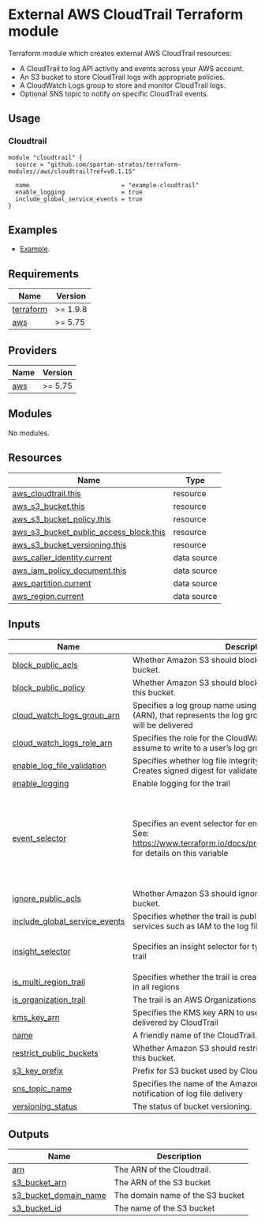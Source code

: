 # External AWS CloudTrail Terraform module

Terraform module which creates external AWS CloudTrail resources:

- A CloudTrail to log API activity and events across your AWS account.
- An S3 bucket to store CloudTrail logs with appropriate policies.
- A CloudWatch Logs group to store and monitor CloudTrail logs.
- Optional SNS topic to notify on specific CloudTrail events.

## Usage

### Cloudtrail

```hcl
module "cloudtrail" {
  source = "github.com/spartan-stratos/terraform-modules//aws/cloudtrail?ref=v0.1.15"

  name                          = "example-cloudtrail"
  enable_logging                = true
  include_global_service_events = true
}

```

## Examples

- [Example](./examples/complete).

<!-- BEGIN_TF_DOCS -->

## Requirements

| Name                                                                      | Version  |
|---------------------------------------------------------------------------|----------|
| <a name="requirement_terraform"></a> [terraform](#requirement\_terraform) | >= 1.9.8 |
| <a name="requirement_aws"></a> [aws](#requirement\_aws)                   | >= 5.75  |

## Providers

| Name                                              | Version |
|---------------------------------------------------|---------|
| <a name="provider_aws"></a> [aws](#provider\_aws) | >= 5.75 |

## Modules

No modules.

## Resources

| Name                                                                                                                                                | Type        |
|-----------------------------------------------------------------------------------------------------------------------------------------------------|-------------|
| [aws_cloudtrail.this](https://registry.terraform.io/providers/hashicorp/aws/latest/docs/resources/cloudtrail)                                       | resource    |
| [aws_s3_bucket.this](https://registry.terraform.io/providers/hashicorp/aws/latest/docs/resources/s3_bucket)                                         | resource    |
| [aws_s3_bucket_policy.this](https://registry.terraform.io/providers/hashicorp/aws/latest/docs/resources/s3_bucket_policy)                           | resource    |
| [aws_s3_bucket_public_access_block.this](https://registry.terraform.io/providers/hashicorp/aws/latest/docs/resources/s3_bucket_public_access_block) | resource    |
| [aws_s3_bucket_versioning.this](https://registry.terraform.io/providers/hashicorp/aws/latest/docs/resources/s3_bucket_versioning)                   | resource    |
| [aws_caller_identity.current](https://registry.terraform.io/providers/hashicorp/aws/latest/docs/data-sources/caller_identity)                       | data source |
| [aws_iam_policy_document.this](https://registry.terraform.io/providers/hashicorp/aws/latest/docs/data-sources/iam_policy_document)                  | data source |
| [aws_partition.current](https://registry.terraform.io/providers/hashicorp/aws/latest/docs/data-sources/partition)                                   | data source |
| [aws_region.current](https://registry.terraform.io/providers/hashicorp/aws/latest/docs/data-sources/region)                                         | data source |

## Inputs

| Name                                                                                                                            | Description                                                                                                                                                  | Type                                                                                                                                                                                                                                    | Default      | Required |
|---------------------------------------------------------------------------------------------------------------------------------|--------------------------------------------------------------------------------------------------------------------------------------------------------------|-----------------------------------------------------------------------------------------------------------------------------------------------------------------------------------------------------------------------------------------|--------------|:--------:|
| <a name="input_block_public_acls"></a> [block\_public\_acls](#input\_block\_public\_acls)                                       | Whether Amazon S3 should block public ACLs for this bucket.                                                                                                  | `bool`                                                                                                                                                                                                                                  | `true`       |    no    |
| <a name="input_block_public_policy"></a> [block\_public\_policy](#input\_block\_public\_policy)                                 | Whether Amazon S3 should block public bucket policies for this bucket.                                                                                       | `bool`                                                                                                                                                                                                                                  | `true`       |    no    |
| <a name="input_cloud_watch_logs_group_arn"></a> [cloud\_watch\_logs\_group\_arn](#input\_cloud\_watch\_logs\_group\_arn)        | Specifies a log group name using an Amazon Resource Name (ARN), that represents the log group to which CloudTrail logs will be delivered                     | `string`                                                                                                                                                                                                                                | `null`       |    no    |
| <a name="input_cloud_watch_logs_role_arn"></a> [cloud\_watch\_logs\_role\_arn](#input\_cloud\_watch\_logs\_role\_arn)           | Specifies the role for the CloudWatch Logs endpoint to assume to write to a user’s log group                                                                 | `string`                                                                                                                                                                                                                                | `null`       |    no    |
| <a name="input_enable_log_file_validation"></a> [enable\_log\_file\_validation](#input\_enable\_log\_file\_validation)          | Specifies whether log file integrity validation is enabled. Creates signed digest for validated contents of logs                                             | `bool`                                                                                                                                                                                                                                  | `false`      |    no    |
| <a name="input_enable_logging"></a> [enable\_logging](#input\_enable\_logging)                                                  | Enable logging for the trail                                                                                                                                 | `bool`                                                                                                                                                                                                                                  | `false`      |    no    |
| <a name="input_event_selector"></a> [event\_selector](#input\_event\_selector)                                                  | Specifies an event selector for enabling data event logging. See: https://www.terraform.io/docs/providers/aws/r/cloudtrail.html for details on this variable | <pre>list(object({<br/>    include_management_events = bool<br/>    read_write_type           = string<br/><br/>    data_resource = list(object({<br/>      type   = string<br/>      values = list(string)<br/>    }))<br/>  }))</pre> | `[]`         |    no    |
| <a name="input_ignore_public_acls"></a> [ignore\_public\_acls](#input\_ignore\_public\_acls)                                    | Whether Amazon S3 should ignore public ACLs for this bucket.                                                                                                 | `bool`                                                                                                                                                                                                                                  | `true`       |    no    |
| <a name="input_include_global_service_events"></a> [include\_global\_service\_events](#input\_include\_global\_service\_events) | Specifies whether the trail is publishing events from global services such as IAM to the log files                                                           | `bool`                                                                                                                                                                                                                                  | `false`      |    no    |
| <a name="input_insight_selector"></a> [insight\_selector](#input\_insight\_selector)                                            | Specifies an insight selector for type of insights to log on a trail                                                                                         | <pre>list(object({<br/>    insight_type = string<br/>  }))</pre>                                                                                                                                                                        | `[]`         |    no    |
| <a name="input_is_multi_region_trail"></a> [is\_multi\_region\_trail](#input\_is\_multi\_region\_trail)                         | Specifies whether the trail is created in the current region or in all regions                                                                               | `bool`                                                                                                                                                                                                                                  | `false`      |    no    |
| <a name="input_is_organization_trail"></a> [is\_organization\_trail](#input\_is\_organization\_trail)                           | The trail is an AWS Organizations trail                                                                                                                      | `bool`                                                                                                                                                                                                                                  | `false`      |    no    |
| <a name="input_kms_key_arn"></a> [kms\_key\_arn](#input\_kms\_key\_arn)                                                         | Specifies the KMS key ARN to use to encrypt the logs delivered by CloudTrail                                                                                 | `string`                                                                                                                                                                                                                                | `null`       |    no    |
| <a name="input_name"></a> [name](#input\_name)                                                                                  | A friendly name of the CloudTrail.                                                                                                                           | `string`                                                                                                                                                                                                                                | n/a          |   yes    |
| <a name="input_restrict_public_buckets"></a> [restrict\_public\_buckets](#input\_restrict\_public\_buckets)                     | Whether Amazon S3 should restrict public bucket policies for this bucket.                                                                                    | `bool`                                                                                                                                                                                                                                  | `true`       |    no    |
| <a name="input_s3_key_prefix"></a> [s3\_key\_prefix](#input\_s3\_key\_prefix)                                                   | Prefix for S3 bucket used by Cloudtrail to store logs                                                                                                        | `string`                                                                                                                                                                                                                                | `null`       |    no    |
| <a name="input_sns_topic_name"></a> [sns\_topic\_name](#input\_sns\_topic\_name)                                                | Specifies the name of the Amazon SNS topic defined for notification of log file delivery                                                                     | `string`                                                                                                                                                                                                                                | `null`       |    no    |
| <a name="input_versioning_status"></a> [versioning\_status](#input\_versioning\_status)                                         | The status of bucket versioning.                                                                                                                             | `string`                                                                                                                                                                                                                                | `"Disabled"` |    no    |

## Outputs

| Name                                                                                                      | Description                      |
|-----------------------------------------------------------------------------------------------------------|----------------------------------|
| <a name="output_arn"></a> [arn](#output\_arn)                                                             | The ARN of the Cloudtrail.       |
| <a name="output_s3_bucket_arn"></a> [s3\_bucket\_arn](#output\_s3\_bucket\_arn)                           | The ARN of the S3 bucket         |
| <a name="output_s3_bucket_domain_name"></a> [s3\_bucket\_domain\_name](#output\_s3\_bucket\_domain\_name) | The domain name of the S3 bucket |
| <a name="output_s3_bucket_id"></a> [s3\_bucket\_id](#output\_s3\_bucket\_id)                              | The name of the S3 bucket        |

<!-- END_TF_DOCS -->